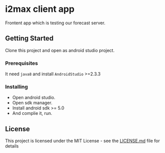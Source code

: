 # i2max client app

Frontent app which is testing our forecast server.

## Getting Started

Clone this project and open as android studio project.

### Prerequisites

It need `java8` and install `AndroidStudio` >=2.3.3

### Installing

- Open android studio.
- Open sdk manager.
- Install android sdk >= 5.0
- And complie it, run.

## License

This project is licensed under the MIT License - see the [LICENSE.md](LICENSE) file for details
